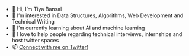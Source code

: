 - 👋 Hi, I’m Tiya Bansal
- 👀 I’m interested in Data Structures, Algorithms, Web Development and Technical Writing
- 🌱 I’m currently learning about AI and machine learning
- 💞️ I love to help people regarding technical interviews, internships and host twitter spaces
- 📫 <a href="https://twitter.com/TiyaTwts">Connect with me on Twitter!</a>

<!---
Tiya0310/Tiya0310 is a ✨ special ✨ repository because its `README.md` (this file) appears on your GitHub profile.
You can click the Preview link to take a look at your changes.
--->
